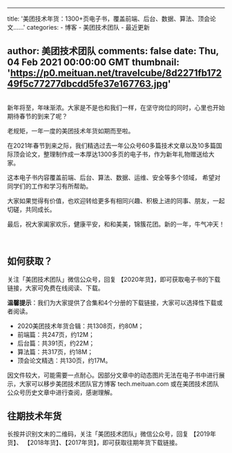 
---
title: '美团技术年货：1300+页电子书，覆盖前端、后台、数据、算法、顶会论文……'
categories: 
    - 博客
    - 美团技术团队
    - 最近更新

author: 美团技术团队
comments: false
date: Thu, 04 Feb 2021 00:00:00 GMT
thumbnail: 'https://p0.meituan.net/travelcube/8d2271fb17249f5c77277dbcdd5fe37e167763.jpg'
---

<div>   
<p><img src="https://p0.meituan.net/travelcube/8d2271fb17249f5c77277dbcdd5fe37e167763.jpg" alt referrerpolicy="no-referrer"></p><p>新年将至，年味渐浓。大家是不是也和我们一样，在坚守岗位的同时，心里也开始期待春节的到来了呢？</p><p>老规矩，一年一度的美团技术年货如期而至啦。</p><p>在2021年春节到来之际，我们精选过去一年公众号60多篇技术文章以及10多篇国际顶会论文，整理制作成一本厚达1300多页的电子书，作为新年礼物赠送给大家。</p><p>这本电子书内容覆盖前端、后台、算法、数据、运维、安全等多个领域， 希望对同学们的工作和学习有所帮助。</p><p>大家如果觉得有价值，也欢迎转给更多有相同兴趣、积极上进的同事、朋友，一起切磋，共同成长。</p><p>最后，祝大家阖家欢乐，健康平安，和和美美，锦簇花团。新的一年，牛气冲天！</p><p><img src="https://p1.meituan.net/travelcube/4f1f66526a45db90f4a56bf4f2f26f1c435104.png" alt referrerpolicy="no-referrer">
<img src="https://p0.meituan.net/travelcube/b4964c6baea8e69174a77920079d2597454296.png" alt referrerpolicy="no-referrer"></p><h2 id="如何获取">如何获取？</h2><p>关注「美团技术团队」微信公众号，回复 【2020年货】，即可获取电子书的下载链接，大家可免费在线阅读、下载。</p><p><strong>温馨提示</strong>：我们为大家提供了合集和4个分册的下载链接，大家可以选择性下载或者阅读。</p><ul><li>2020美团技术年货合辑：共1308页，约80M；</li><li>前端篇：共247页，约12M；</li><li>后台篇：共391页，约22M；</li><li>算法篇：共317页，约18M；</li><li>顶会论文精选：共130页，约17M。</li></ul><p>因文件较大，可能需要一点耐心。因部分文章中的动态图片无法在电子书中进行展示，大家可以移步美团技术团队官方博客 tech.meituan.com 或在美团技术团队公众号历史文章中进行查阅，感谢理解。</p><h2 id="往期技术年货">往期技术年货</h2><p>长按并识别文末的二维码，关注「美团技术团队」微信公众号，回复 【2019年货】、 【2018年货】、【2017年货】，即可获取往期年货下载链接。</p>  
</div>
            